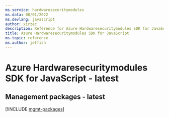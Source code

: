 ```yaml
---
ms.service: hardwaresecuritymodules
ms.data: 08/01/2022
ms.devlang: javascript
author: xirzec
description: Reference for Azure Hardwaresecuritymodules SDK for JavaScript
title: Azure Hardwaresecuritymodules SDK for JavaScript
ms.topic: reference
ms.author: jeffish
---
```

# Azure Hardwaresecuritymodules SDK for JavaScript - latest

## Management packages - latest
[!INCLUDE [mgmt-packages](hardwaresecuritymodules-mgmt-index.md)]